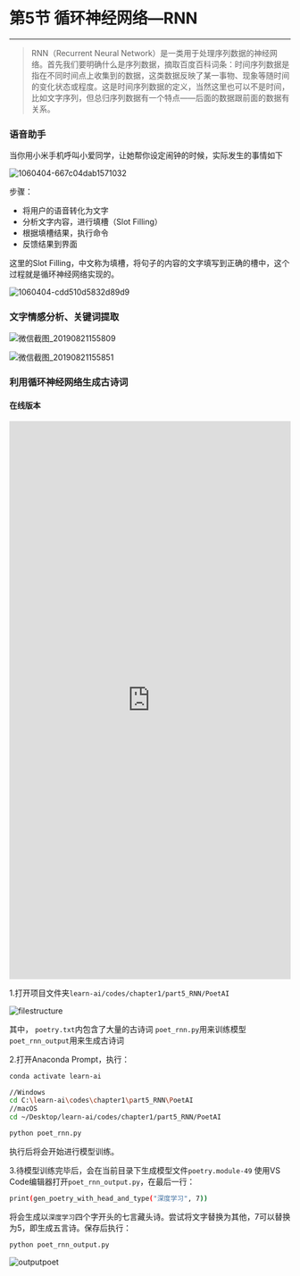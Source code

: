 # 第5节 循环神经网络—RNN

---

> RNN（Recurrent Neural Network）是一类用于处理序列数据的神经网络。首先我们要明确什么是序列数据，摘取百度百科词条：时间序列数据是指在不同时间点上收集到的数据，这类数据反映了某一事物、现象等随时间的变化状态或程度。这是时间序列数据的定义，当然这里也可以不是时间，比如文字序列，但总归序列数据有一个特点——后面的数据跟前面的数据有关系。

### 语音助手

当你用小米手机呼叫小爱同学，让她帮你设定闹钟的时候，实际发生的事情如下

![1060404-667c04dab1571032](https://md.hass.live/1060404-667c04dab1571032.webp)

步骤：

- 将用户的语音转化为文字
- 分析文字内容，进行填槽（Slot Filling）
- 根据填槽结果，执行命令
- 反馈结果到界面

这里的Slot Filling，中文称为填槽，将句子的内容的文字填写到正确的槽中，这个过程就是循环神经网络实现的。

![1060404-cdd510d5832d89d9](https://md.hass.live/1060404-cdd510d5832d89d9.webp)

### 文字情感分析、关键词提取

![微信截图_20190821155809](https://md.hass.live/%E5%BE%AE%E4%BF%A1%E6%88%AA%E5%9B%BE_20190821155809.png)

![微信截图_20190821155851](https://md.hass.live/%E5%BE%AE%E4%BF%A1%E6%88%AA%E5%9B%BE_20190821155851.png)

### 利用循环神经网络生成古诗词

#### 在线版本

<center><iframe src="http://hass.live:8000" width="100%" height="1000" scrolling="no" border="0" frameborder="no" framespacing="0" allowfullscreen="true"> </iframe></center>

1.打开项目文件夹`learn-ai/codes/chapter1/part5_RNN/PoetAI`

![filestructure](https://md.hass.live/%E5%BE%AE%E4%BF%A1%E6%88%AA%E5%9B%BE_20190821153025.png)

其中，
`poetry.txt`内包含了大量的古诗词
`poet_rnn.py`用来训练模型
`poet_rnn_output`用来生成古诗词

2.打开Anaconda Prompt，执行：

```bash
conda activate learn-ai

//Windows
cd C:\learn-ai\codes\chapter1\part5_RNN\PoetAI
//macOS
cd ~/Desktop/learn-ai/codes/chapter1/part5_RNN/PoetAI

python poet_rnn.py
```

执行后将会开始进行模型训练。

3.待模型训练完毕后，会在当前目录下生成模型文件`poetry.module-49`
使用VS Code编辑器打开`poet_rnn_output.py`，在最后一行：

```bash
print(gen_poetry_with_head_and_type("深度学习", 7))
```

将会生成以`深度学习`四个字开头的七言藏头诗。尝试将文字替换为其他，7可以替换为5，即生成五言诗。保存后执行：

```bash
python poet_rnn_output.py
```

![outputpoet](https://md.hass.live/%E5%BE%AE%E4%BF%A1%E6%88%AA%E5%9B%BE_20190821153928.png)
